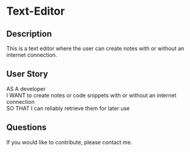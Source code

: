 # Text-Editor

## Description
This is a text editor where the user can create notes with or without an internet connection. 

## User Story
AS A developer<br>
I WANT to create notes or code snippets with or without an internet connection<br>
SO THAT I can reliably retrieve them for later use<br>

## Questions
If you would like to contribute, please contact me. 